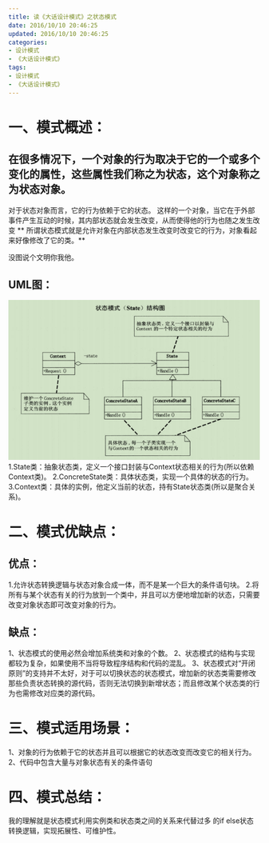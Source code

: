 ```yaml
---
title: 读《大话设计模式》之状态模式
date: 2016/10/10 20:46:25
updated: 2016/10/10 20:46:25
categories:
- 设计模式
- 《大话设计模式》
tags:
- 设计模式
- 《大话设计模式》
---
```


# 一、模式概述：

## 在很多情况下，一个对象的行为取决于它的一个或多个变化的属性，这些属性我们称之为状态，这个对象称之为状态对象。
对于状态对象而言，它的行为依赖于它的状态。
这样的一个对象，当它在于外部事件产生互动的时候，其内部状态就会发生改变，从而使得他的行为也随之发生改变
** 所谓状态模式就是允许对象在内部状态发生改变时改变它的行为，对象看起来好像修改了它的类。**

没图说个文明你我他。

## UML图：
![状态模式结构图](/assert/img/designmodel/justtalk/state/state-1.png)
1.State类：抽象状态类，定义一个接口封装与Context状态相关的行为(所以依赖Context类)。
2.ConcreteState类：具体状态类，实现一个具体的状态的行为。
3.Context类：具体的实例，他定义当前的状态，持有State状态类(所以是聚合关系)。

# 二、模式优缺点：

## 优点：
1.允许状态转换逻辑与状态对象合成一体，而不是某一个巨大的条件语句块。 
2.将所有与某个状态有关的行为放到一个类中，并且可以方便地增加新的状态，只需要改变对象状态即可改变对象的行为。 

## 缺点：
1、状态模式的使用必然会增加系统类和对象的个数。 
       2、状态模式的结构与实现都较为复杂，如果使用不当将导致程序结构和代码的混乱。 
       3、状态模式对“开闭原则”的支持并不太好，对于可以切换状态的状态模式，增加新的状态类需要修改那些负责状态转换的源代码，否则无法切换到新增状态；而且修改某个状态类的行为也需修改对应类的源代码。

# 三、模式适用场景：
1、对象的行为依赖于它的状态并且可以根据它的状态改变而改变它的相关行为。 
2、代码中包含大量与对象状态有关的条件语句

# 四、模式总结：

我的理解就是状态模式利用实例类和状态类之间的关系来代替过多 的if else状态转换逻辑，实现拓展性、可维护性。